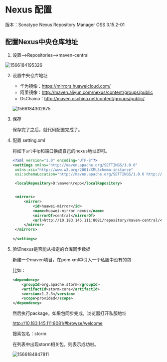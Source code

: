 # Nexus 配置

版本：Sonatype Nexus Repository Manager OSS 3.15.2-01



## 配置Nexus中央仓库地址

1. 设置-->Repositories-->maven-central

![1566184195326](../.image/1566184195326.png)

2. 设置中央仓库地址

   * 华为镜像：https://mirrors.huaweicloud.com/
   * 阿里镜像：http://maven.aliyun.com/nexus/content/groups/public
   * OsChaina：http://maven.oschina.net/content/groups/public/

   ![1566184302675](C:\Users\lwx745500\AppData\Roaming\Typora\typora-user-images\1566184302675.png)

3. 保存

   保存完了之后，就代码配置完成了。

4. 配置 setting.xml

   将如下`url`中ip和端口换成自己的nexus地址即可。

   ```xml
   <?xml version="1.0" encoding="UTF-8"?>
   <settings xmlns="http://maven.apache.org/SETTINGS/1.0.0"
   	xmlns:xsi="http://www.w3.org/2001/XMLSchema-instance"
   	xsi:schemaLocation="http://maven.apache.org/SETTINGS/1.0.0 http://maven.apache.org/xsd/settings-1.0.0.xsd">
   
   	<localRepository>D:\maven\repo</localRepository>
   
   
   	<mirrors>
   		<mirror>
   			<id>huawei-mirror</id>
   			<name>huawei-mirror nexus</name>
   			<mirrorOf>central</mirrorOf>
   			<url>http://10.183.145.111:8081/repository/maven-central/</url>
   		</mirror>
   	</mirrors>
   	
   </settings>
   ```

   

5. 验证nexus是否能从指定的仓库同步数据

   新建一个maven项目，在pom.xml中引入一个私服中没有的包

   比如：

   ```xml
   <dependency>
       <groupId>org.apache.storm</groupId>
       <artifactId>storm-core</artifactId>
       <version>1.2.3</version>
       <scope>provided</scope>
   </dependency>
   ```

   然后执行package，如果包同步完成，浏览器打开私服地址

   http://10.183.145.111:8081/#browse/welcome

   搜索包名：storm

   在列表中出现storm相关包，则表示成功啦。

   ![1566184847811](C:\Users\lwx745500\AppData\Roaming\Typora\typora-user-images\1566184847811.png)

